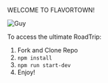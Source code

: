 WELCOME TO FLAVORTOWN!

![Guy](https://media.giphy.com/media/QXnH1pMOgE7bW/giphy.gif)


To access the ultimate RoadTrip:

1. Fork and Clone Repo
2. `npm install`
3. `npm run start-dev`
4. Enjoy!
